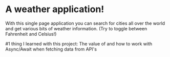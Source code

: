 # A weather application!

With this single page application you can search for cities all over the world and get various bits of weather information.
(Try to toggle between Fahrenheit and Celsius!)

#1 thing I learned with this project: The value of and how to work with Async/Await when fetching data from API's
